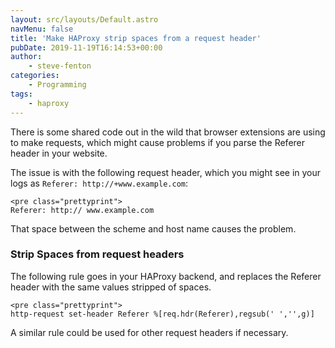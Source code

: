 ```yaml
---
layout: src/layouts/Default.astro
navMenu: false
title: 'Make HAProxy strip spaces from a request header'
pubDate: 2019-11-19T16:14:53+00:00
author:
    - steve-fenton
categories:
    - Programming
tags:
    - haproxy
---
```


There is some shared code out in the wild that browser extensions are using to make requests, which might cause problems if you parse the Referer header in your website.

The issue is with the following request header, which you might see in your logs as `Referer: http://+www.example.com`:

```
<pre class="prettyprint">
Referer: http:// www.example.com
```
That space between the scheme and host name causes the problem.

### Strip Spaces from request headers

The following rule goes in your HAProxy backend, and replaces the Referer header with the same values stripped of spaces.

```
<pre class="prettyprint">
http-request set-header Referer %[req.hdr(Referer),regsub(' ','',g)]
```
A similar rule could be used for other request headers if necessary.